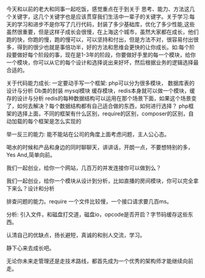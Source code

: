 今天和以前的老大和同事一起吃饭，感觉重点在于到关于 思考、能力、方法这几个关键字，这几个关键字也是应该贯穿我们生活中一辈子的关键字。关于学习:每天的学习和进步不是你写了几行代码，封装了多少基础库，优化了多少性能,这些虽然很重要，但是这样子成长会很慢，在上海这个城市，虽然大家都在成长，他们跑的快，你跑的慢，跑的慢可以，可以坚持和付出，但是方法不对，很容易付出很多，得到的很少也就是事倍功半，好的方法和思维会更快的让你成长。如:每个阶段要做好每个阶段的事，现在是1-3年的阶段，你要做好手里的每一个模块，给你一个模块，你可以从它的每个设计和选择说出来好坏，然后根据业务的逻辑选择最合适的。

关于代码能力成长:
一定要动手写一个框架:
php可以分为很多模块，
数据库表的设计与分析
Db类的封装
mysql模块
缓存模块，redis本身就可以做一个模块，缓存的设计与分析
redis的每种数据结构可以运用在那个场景下面，如果这个场景变了，如何去解决？每个数据结构都有自己适合做的东西，如何进行选择？
php框架的选择上面，不同的框架有什么区别，require的区别，composer的区别，自动加载的每个框架是怎么实现的


举一反三的能力: 能不能站在公司的角度上面考虑问题，主人公心态。

喝水的时候和产品和身边的同时聊聊天，讲讲话，开朗一点，不要想特别的多，Yes And,简单向前。

我们一起创业，给你一个网站，几百万的并发连接你可以做到么？

我们一起创业，给你一个模块从设计到分析，比如直播的房间模块，你可以完全拿下来么？设计和分析

排查问题的能力。require 一个文件比较慢，一个接口请求要几百ms。

分析: 引入文件，和磁盘打交道，磁盘io，opcode是否开启？字节码缓存这些东西。

认清自己的优缺点，扬长避短，真诚的和别人交流，学习。

静下心来去成长吧。

无论你未来走管理还是走技术路线，都首先成为一个优秀的架构师才能继续向前走。




